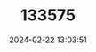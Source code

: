---
title: "133575"
category: "Cladocora arbuscula"
draft: false
date: 2024-02-22 13:03:51
languages:
  English: ["Tube Coral"]
---